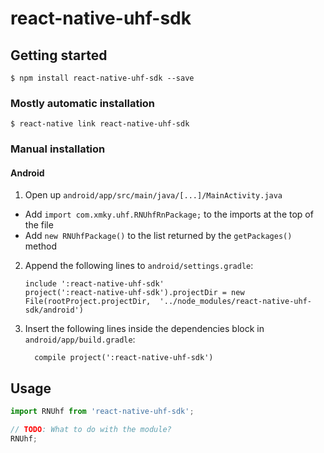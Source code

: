 
# react-native-uhf-sdk

## Getting started

`$ npm install react-native-uhf-sdk --save`

### Mostly automatic installation

`$ react-native link react-native-uhf-sdk`

### Manual installation


#### Android

1. Open up `android/app/src/main/java/[...]/MainActivity.java`
  - Add `import com.xmky.uhf.RNUhfRnPackage;` to the imports at the top of the file
  - Add `new RNUhfPackage()` to the list returned by the `getPackages()` method
2. Append the following lines to `android/settings.gradle`:
  	```
  	include ':react-native-uhf-sdk'
  	project(':react-native-uhf-sdk').projectDir = new File(rootProject.projectDir, 	'../node_modules/react-native-uhf-sdk/android')
  	```
3. Insert the following lines inside the dependencies block in `android/app/build.gradle`:
  	```
      compile project(':react-native-uhf-sdk')
  	```


## Usage
```javascript
import RNUhf from 'react-native-uhf-sdk';

// TODO: What to do with the module?
RNUhf;
```
  
